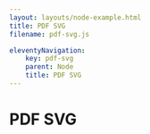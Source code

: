 ```yaml
---
layout: layouts/node-example.html
title: PDF SVG
filename: pdf-svg.js

eleventyNavigation:
    key: pdf-svg
    parent: Node
    title: PDF SVG
---
```

# PDF SVG 